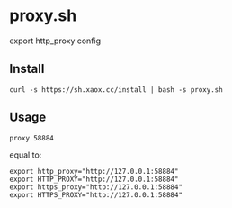 # proxy.sh

export http_proxy config

## Install

```
curl -s https://sh.xaox.cc/install | bash -s proxy.sh
```

## Usage

```
proxy 58884
```

equal to:

```
export http_proxy="http://127.0.0.1:58884"
export HTTP_PROXY="http://127.0.0.1:58884"
export https_proxy="http://127.0.0.1:58884"
export HTTPS_PROXY="http://127.0.0.1:58884"
```
